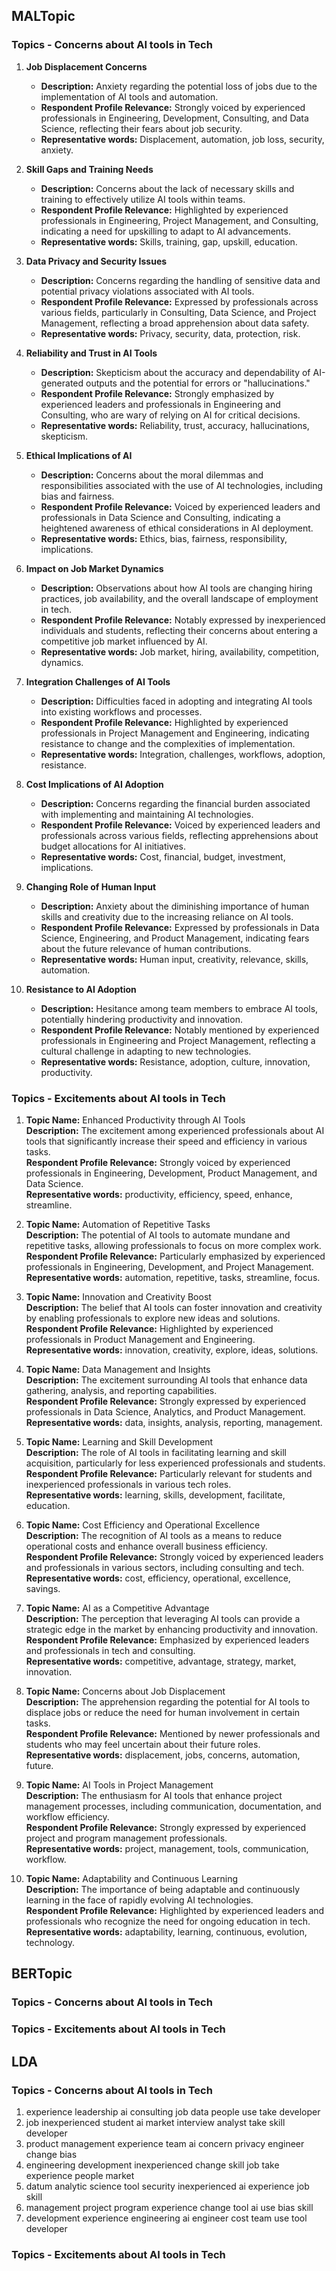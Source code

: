 ## MALTopic

### Topics - Concerns about AI tools in Tech

1. **Job Displacement Concerns**
   - **Description:** Anxiety regarding the potential loss of jobs due to the implementation of AI tools and automation.
   - **Respondent Profile Relevance:** Strongly voiced by experienced professionals in Engineering, Development, Consulting, and Data Science, reflecting their fears about job security.
   - **Representative words:** Displacement, automation, job loss, security, anxiety.

2. **Skill Gaps and Training Needs**
   - **Description:** Concerns about the lack of necessary skills and training to effectively utilize AI tools within teams.
   - **Respondent Profile Relevance:** Highlighted by experienced professionals in Engineering, Project Management, and Consulting, indicating a need for upskilling to adapt to AI advancements.
   - **Representative words:** Skills, training, gap, upskill, education.

3. **Data Privacy and Security Issues**
   - **Description:** Concerns regarding the handling of sensitive data and potential privacy violations associated with AI tools.
   - **Respondent Profile Relevance:** Expressed by professionals across various fields, particularly in Consulting, Data Science, and Project Management, reflecting a broad apprehension about data safety.
   - **Representative words:** Privacy, security, data, protection, risk.

4. **Reliability and Trust in AI Tools**
   - **Description:** Skepticism about the accuracy and dependability of AI-generated outputs and the potential for errors or "hallucinations."
   - **Respondent Profile Relevance:** Strongly emphasized by experienced leaders and professionals in Engineering and Consulting, who are wary of relying on AI for critical decisions.
   - **Representative words:** Reliability, trust, accuracy, hallucinations, skepticism.

5. **Ethical Implications of AI**
   - **Description:** Concerns about the moral dilemmas and responsibilities associated with the use of AI technologies, including bias and fairness.
   - **Respondent Profile Relevance:** Voiced by experienced leaders and professionals in Data Science and Consulting, indicating a heightened awareness of ethical considerations in AI deployment.
   - **Representative words:** Ethics, bias, fairness, responsibility, implications.

6. **Impact on Job Market Dynamics**
   - **Description:** Observations about how AI tools are changing hiring practices, job availability, and the overall landscape of employment in tech.
   - **Respondent Profile Relevance:** Notably expressed by inexperienced individuals and students, reflecting their concerns about entering a competitive job market influenced by AI.
   - **Representative words:** Job market, hiring, availability, competition, dynamics.

7. **Integration Challenges of AI Tools**
   - **Description:** Difficulties faced in adopting and integrating AI tools into existing workflows and processes.
   - **Respondent Profile Relevance:** Highlighted by experienced professionals in Project Management and Engineering, indicating resistance to change and the complexities of implementation.
   - **Representative words:** Integration, challenges, workflows, adoption, resistance.

8. **Cost Implications of AI Adoption**
   - **Description:** Concerns regarding the financial burden associated with implementing and maintaining AI technologies.
   - **Respondent Profile Relevance:** Voiced by experienced leaders and professionals across various fields, reflecting apprehensions about budget allocations for AI initiatives.
   - **Representative words:** Cost, financial, budget, investment, implications.

9. **Changing Role of Human Input**
   - **Description:** Anxiety about the diminishing importance of human skills and creativity due to the increasing reliance on AI tools.
   - **Respondent Profile Relevance:** Expressed by professionals in Data Science, Engineering, and Product Management, indicating fears about the future relevance of human contributions.
   - **Representative words:** Human input, creativity, relevance, skills, automation.

10. **Resistance to AI Adoption**
    - **Description:** Hesitance among team members to embrace AI tools, potentially hindering productivity and innovation.
    - **Respondent Profile Relevance:** Notably mentioned by experienced professionals in Engineering and Project Management, reflecting a cultural challenge in adapting to new technologies.
    - **Representative words:** Resistance, adoption, culture, innovation, productivity.

### Topics - Excitements about AI tools in Tech

1. **Topic Name:** Enhanced Productivity through AI Tools  
   **Description:** The excitement among experienced professionals about AI tools that significantly increase their speed and efficiency in various tasks.  
   **Respondent Profile Relevance:** Strongly voiced by experienced professionals in Engineering, Development, Product Management, and Data Science.  
   **Representative words:** productivity, efficiency, speed, enhance, streamline.

2. **Topic Name:** Automation of Repetitive Tasks  
   **Description:** The potential of AI tools to automate mundane and repetitive tasks, allowing professionals to focus on more complex work.  
   **Respondent Profile Relevance:** Particularly emphasized by experienced professionals in Engineering, Development, and Project Management.  
   **Representative words:** automation, repetitive, tasks, streamline, focus.

3. **Topic Name:** Innovation and Creativity Boost  
   **Description:** The belief that AI tools can foster innovation and creativity by enabling professionals to explore new ideas and solutions.  
   **Respondent Profile Relevance:** Highlighted by experienced professionals in Product Management and Engineering.  
   **Representative words:** innovation, creativity, explore, ideas, solutions.

4. **Topic Name:** Data Management and Insights  
   **Description:** The excitement surrounding AI tools that enhance data gathering, analysis, and reporting capabilities.  
   **Respondent Profile Relevance:** Strongly expressed by experienced professionals in Data Science, Analytics, and Product Management.  
   **Representative words:** data, insights, analysis, reporting, management.

5. **Topic Name:** Learning and Skill Development  
   **Description:** The role of AI tools in facilitating learning and skill acquisition, particularly for less experienced professionals and students.  
   **Respondent Profile Relevance:** Particularly relevant for students and inexperienced professionals in various tech roles.  
   **Representative words:** learning, skills, development, facilitate, education.

6. **Topic Name:** Cost Efficiency and Operational Excellence  
   **Description:** The recognition of AI tools as a means to reduce operational costs and enhance overall business efficiency.  
   **Respondent Profile Relevance:** Strongly voiced by experienced leaders and professionals in various sectors, including consulting and tech.  
   **Representative words:** cost, efficiency, operational, excellence, savings.

7. **Topic Name:** AI as a Competitive Advantage  
   **Description:** The perception that leveraging AI tools can provide a strategic edge in the market by enhancing productivity and innovation.  
   **Respondent Profile Relevance:** Emphasized by experienced leaders and professionals in tech and consulting.  
   **Representative words:** competitive, advantage, strategy, market, innovation.

8. **Topic Name:** Concerns about Job Displacement  
   **Description:** The apprehension regarding the potential for AI tools to displace jobs or reduce the need for human involvement in certain tasks.  
   **Respondent Profile Relevance:** Mentioned by newer professionals and students who may feel uncertain about their future roles.  
   **Representative words:** displacement, jobs, concerns, automation, future.

9. **Topic Name:** AI Tools in Project Management  
   **Description:** The enthusiasm for AI tools that enhance project management processes, including communication, documentation, and workflow efficiency.  
   **Respondent Profile Relevance:** Strongly expressed by experienced project and program management professionals.  
   **Representative words:** project, management, tools, communication, workflow.

10. **Topic Name:** Adaptability and Continuous Learning  
    **Description:** The importance of being adaptable and continuously learning in the face of rapidly evolving AI technologies.  
    **Respondent Profile Relevance:** Highlighted by experienced leaders and professionals who recognize the need for ongoing education in tech.  
    **Representative words:** adaptability, learning, continuous, evolution, technology.

## BERTopic

### Topics - Concerns about AI tools in Tech

### Topics - Excitements about AI tools in Tech

## LDA

### Topics - Concerns about AI tools in Tech

1. experience leadership ai consulting job data people use take developer
2. job inexperienced student ai market interview analyst take skill developer
3. product management experience team ai concern privacy engineer change bias
4. engineering development inexperienced change skill job take experience people market
5. datum analytic science tool security inexperienced ai experience job skill
6. management project program experience change tool ai use bias skill
7. development experience engineering ai engineer cost team use tool developer

### Topics - Excitements about AI tools in Tech
